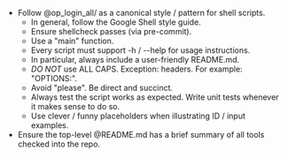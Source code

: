 - Follow @op_login_all/ as a canonical style / pattern for shell scripts.
    - In general, follow the Google Shell style guide.
    - Ensure shellcheck passes (via pre-commit).
    - Use a "main" function.
    - Every script must support -h / --help for usage instructions.
    - In particular, always include a user-friendly README.md.
    - *DO NOT* use ALL CAPS. Exception: headers. For example: "OPTIONS:".
    - Avoid "please". Be direct and succinct.
    - Always test the script works as expected. Write unit tests whenever it
      makes sense to do so.
    - Use clever / funny placeholders when illustrating ID / input examples.
- Ensure the top-level @README.md has a brief summary of all tools checked into
  the repo.
